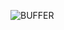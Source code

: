 ![BUFFER](https://github.com/gurbuzkaanakkaya/Buffer_Polygon/assets/103320421/f4a0947c-9cb7-4282-91d8-a7984f6d2676)
